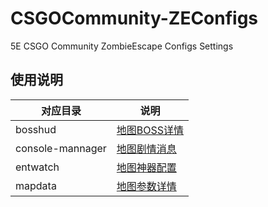 # CSGOCommunity-ZEConfigs
5E CSGO Community ZombieEscape Configs Settings
## 使用说明
| 对应目录 | 说明                                                                       |
|----------|----------------------------------------------------------------------------|
| bosshud  | [地图BOSS详情](./bosshud/README.md)             |
| console-mannager  | [地图剧情消息](./console-mannager/README.md)             |
| entwatch  | [地图神器配置](./entwatch/README.md)             |
| mapdata  | [地图参数详情](./mapdata/README.md)            |
